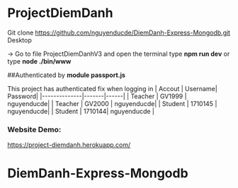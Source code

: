 # ProjectDiemDanh
Git clone https://github.com/nguyenducde/DiemDanh-Express-Mongodb.git Desktop

 -> Go to file ProjectDiemDanhV3 and open the terminal type **npm run dev** or type **node ./bin/www**
 
##Authenticated by **module passport.js**

 This project has authenticated fix when logging in
 | Accout | Username| Password| 
|--------------|-------|------|
| Teacher | GV1999 | nguyenducde| 
| Teacher | GV2000 | nguyenducde| 
| Student | 1710145 | nguyenducde| 
| Student | 1710144| nguyenducde | 

  
  
 ### **Website Demo:**
 https://project-diemdanh.herokuapp.com/
# DiemDanh-Express-Mongodb
